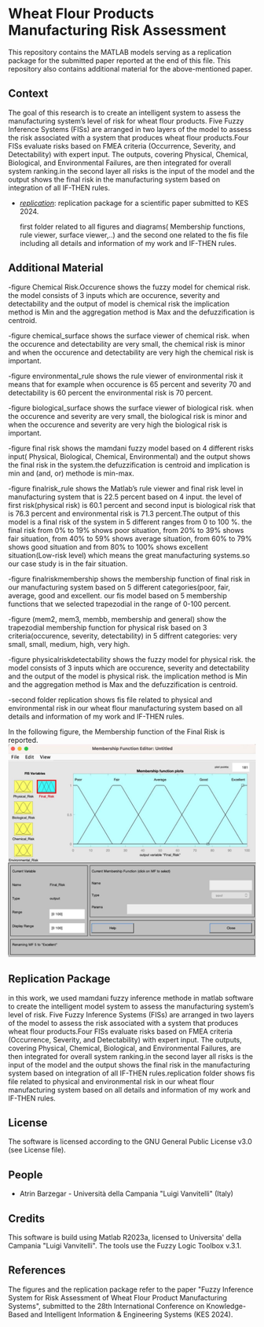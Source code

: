 # Wheat Flour Products Manufacturing Risk Assessment

This repository contains the MATLAB models serving as a replication package for the submitted paper reported at the end of this file. This repository also contains additional material for the above-mentioned paper.

## Context
<!-- @Atrin: here a breif summary of the scope and the context of the paper (no more than 4 lines) --> 
The goal of this research is to create an intelligent system to assess the manufacturing system’s level of risk for wheat flour products. Five Fuzzy Inference Systems (FISs) are arranged in two layers of the model to assess the risk associated with a system that produces wheat flour products.Four FISs evaluate risks based on FMEA criteria (Occurrence, Severity, and Detectability) with expert input. The
outputs, covering Physical, Chemical, Biological, and Environmental Failures, are then integrated for overall system ranking.in the second layer all risks is the input of the model and the output shows the final risk in the manufacturing system based on integration of all IF-THEN rules.
<!-- @Atrin: describe the content of the folders --> 
* *[replication](replication/README.md)*: replication package for a scientific paper submitted to KES 2024.

  first folder related to all figures and diagrams( Membership functions, rule viewer, surface viewer,..)
  and the second one related to the fis file including all details and information of my work and IF-THEN rules.

## Additional Material
<!-- @Atrin: put some description of the figures and the figures as well -->
-figure Chemical Risk.Occurence shows the fuzzy model for chemical risk. the model consists of 3 inputs which are occurence, severity and detectability and the output of model is chemical risk the implication method is Min and the aggregation method is Max and the defuzzification is centroid.

-figure chemical_surface shows the surface viewer of chemical risk. when the occurence and detectability are very small, the chemical risk is minor and when the occurence and detectability are very high the chemical risk is important. 

-figure environmental_rule shows the rule viewer of environmental risk it means that for example when occurence is 65 percent and severity 70 and detectability is 60 percent the environmental risk is 70 percent. 

-figure biological_surface shows the surface viewer of biological risk. when the occurence and severity are very small, the biological risk is minor and when the occurence and severity are very high the biological risk is important.

-figure final risk shows the mamdani fuzzy model based on 4 different risks input( Physical, Biological, Chemical, Environmental) and the output shows the final risk in the system.the defuzzification is centroid and implication is min and (and, or) methode is min-max.


-figure finalrisk_rule shows the Matlab’s rule viewer and final risk level in manufacturing system that is 22.5 percent based on 4 input. the level of first risk(physical risk) is 60.1 percent and second input is biological risk that is 76.3 percent and environmental risk is 71.3 percent.The output of this model is a final risk of the system in 5 different ranges from 0 to 100 %. the final risk from 0% to 19% shows poor situation, from 20% to 39% shows fair situation, from 40% to 59% shows average situation, from 60% to 79% shows good situation and from 80% to 100% shows excellent situation(Low-risk level) which means the great manufacturing systems.so our case study is in the fair situation.

-figure finalriskmembership shows the membership function of final risk in our manufacturing system based on 5 different categories(poor, fair, average, good and excellent. our fis model based on 5 membership functions that we selected trapezodial in the range of 0-100 percent.

-figure (mem2, mem3, membb, membership and general) show the trapezodial membership function for physical risk based on 3 criteria(occurence, severity, detectability) in 5 diffrent categories: very small, small, medium, high, very high.

-figure physicalriskdetectability shows the fuzzy model for physical risk. the model consists of 3 inputs which are occurence, severity and detectability and the output of the model is physical risk. the implication method is Min and the aggregation method is Max and the defuzzification is centroid.

-second folder replication shows fis file related to physical and environmental risk in our wheat flour manufacturing system based on all details and information of my work and IF-THEN rules.


In the following figure, the Membership function of the Final Risk is reported.
![Membership function for the final risk](./images/finalriskmembership.jpg)


## Replication Package
<!-- @Atrin: describe here the instructions on how to replicate the work (how to run the models) --> 
in this work, we used mamdani fuzzy inference methode in matlab software to create the intelligent model system to assess the manufacturing system’s level of risk. Five Fuzzy Inference Systems (FISs) are arranged in two layers of the model to assess the risk associated with a system that produces wheat flour products.Four FISs evaluate risks based on FMEA criteria (Occurrence, Severity, and Detectability) with expert input. The outputs, covering Physical, Chemical, Biological, and Environmental Failures, are then integrated for overall system ranking.in the second layer all risks is the input of the model and the output shows the final risk in the manufacturing system based on integration of all IF-THEN rules.replication folder shows fis file related to physical and environmental risk in our wheat flour manufacturing system based on all details and information of my work and IF-THEN rules.


## License
The software is licensed according to the GNU General Public License v3.0 (see License file).

## People
* Atrin Barzegar - Università della Campania "Luigi Vanvitelli" (Italy)

## Credits
This software is build using Matlab R2023a, licensed to Universita' della Campania "Luigi Vanvitelli". The tools use the Fuzzy Logic Toolbox v.3.1.

## References
The figures and the replication package refer to the paper "Fuzzy Inference System for Risk Assessment of Wheat Flour Product Manufacturing Systems", submitted to the 28th International Conference on Knowledge-Based and Intelligent Information & Engineering Systems (KES 2024).

